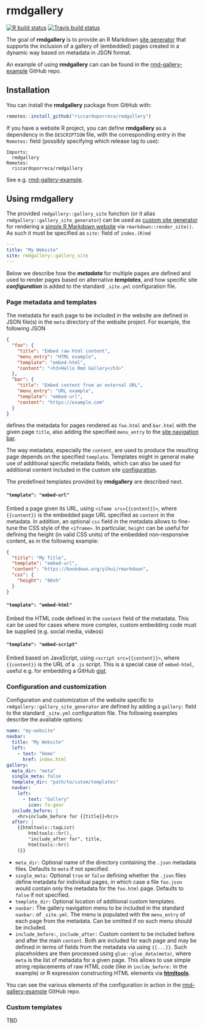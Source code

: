 
# rmdgallery

<!-- badges: start -->
[![R build status](https://github.com/riccardoporreca/rmdgallery/workflows/R-CMD-check/badge.svg)](https://github.com/riccardoporreca/rmdgallery/actions)
[![Travis build status](https://travis-ci.com/riccardoporreca/rmdgallery.svg?branch=master)](https://travis-ci.com/riccardoporreca/rmdgallery)
<!-- badges: end -->

The goal of **rmdgallery** is to provide an R Markdown [site generator](https://bookdown.org/yihui/rmarkdown/rmarkdown-site.html#custom-site-generators) that supports the inclusion of a gallery of (embedded) pages created in a dynamic way based on metadata in JSON format.

An example of using **rmdgallery** can can be found in the [rmd-gallery-example](https://github.com/riccardoporreca/rmd-gallery-example#readme) GitHub repo.


## Installation

You can install the **rmdgallery** package from GitHub with:

``` r
remotes::install_github("riccardoporreca/rmdgallery")
```

If you have a website R project, you can define **rmdgallery** as a dependency in the `DESCRIPTION` file, with the corresponding entry in the `Remotes:` field (possibly specifying which release tag to use):
```
Imports:
  rmdgallery
Remotes:
  riccardoporreca/rmdgallery
```
See e.g. [rmd-gallery-example](https://github.com/riccardoporreca/rmd-gallery-example/blob/master/DESCRIPTION).

## Using rmdgallery

The provided `rmdgallery::gallery_site` function (or it alias `rmdgallery::gallery_site_generator`) can be used as [custom site generator](https://bookdown.org/yihui/rmarkdown/rmarkdown-site.html#custom-site-generators) for rendering a [simple R Markdown website](https://bookdown.org/yihui/rmarkdown/rmarkdown-site.html) via `rmarkdown::render_site()`. As such it must be specified as `site:` field of `index.(R)md`

```yaml
---
title: "My Website"
site: rmdgallery::gallery_site
---
```

Below we describe how the **_metadata_** for multiple pages are defined and used to render pages based on alternative **_templates_**, and how specific site **_configuration_** is added to the standard `_site.yml` configuration file.


### Page metadata and templates

The metadata for each page to be included in the website are defined in JSON file(s) in the `meta` directory of the website project. For example, the following JSON
```json
{
  "foo": {
    "title": "Embed raw html content",
    "menu_entry": "HTML example",
    "template": "embed-html",
    "content": "<h3>Hello Rmd Gallery</h3>"
  },
  "bar": {
    "title": "Embed content from an external URL",
    "menu_entry": "URL example",
    "template": "embed-url",
    "content": "https://example.com"
  }
}
```
defines the metadata for pages rendered as `foo.html` and `bar.html` with the given page `title`, also adding the specified `menu_entry` to the [site navigation bar](https://bookdown.org/yihui/rmarkdown/rmarkdown-site.html#site-navigation).

The way metadata, especially the `content`, are used to produce the resulting page depends on the specified `template`. Templates might in general make use of additional specific metadata fields, which can also be used for additional content included in the custom site [configuration](#configuration-and-customization).

The predefined templates provided by **rmdgallery** are described next.

#### `"template": "embed-url"`

Embed a page given its URL, using `<ifame src={{content}}>`, where `{{content}}` is the embedded page URL specified as `content` in the metadata. In addition, an optional `css` field in the metadata allows to fine-tune the CSS style of the `<iframe>`. In particular, `height` can be useful for defining the height (in valid CSS units) of the embedded non-responsive content, as in the following example:
``` json
{
  "title": "My Title",
  "template": "embed-url",
  "content": "https://bookdown.org/yihui/rmarkdown",
  "css": {
    "height": "80vh"
  }
}
```

#### `"template": "embed-html"`

Embed the HTML code defined in the `content` field of the metadata. This can be used for cases where more complex, custom embedding code must be supplied (e.g. social media, videos)

#### `"template": "embed-script"`

Embed based on JavaScript, using `<script src={{content}}>`, where `{{content}}` is the URL of a `.js` script. This is a special case of `embed-html`, useful e.g. for embedding a GitHub [gist](https://help.github.com/en/github/writing-on-github/editing-and-sharing-content-with-gists).


### Configuration and customization

Configuration and customization of the website specific to `rmdgallery::gallery_site_generator` are defined by adding a `gallery:` field to the standard `_site.yml` configuration file. The following examples describe the available options:

``` yaml
name: "my-website"
navbar:
  title: "My Website"
  left:
    - text: "Home"
      href: index.html
gallery:
  meta_dir: "meta"
  single_meta: false
  template_dir: "path/to/cutom/templates"
  navbar:
    left:
      - text: "Gallery"
        icon: fa-gear
  include_before: |
    <hr>include_before for {{title}}<hr/>
  after: |
    {{htmltools::tagList(
        htmltools::hr(),
        "include_after for", title,
        htmltools::hr()
    )}}
```

- `meta_dir:` Optional name of the directory containing the `.json` metadata files. Defaults to `meta` if not specified.
- `single_meta:` Optional `true` or `false` defining whether the `.json` files define metadata for individual pages, in which case a file `foo.json` would contain only the metadata for the `foo.html` page. Defaults to `false` if not specified.
- `template_dir:` Optional location of additional custom templates.
- `navbar:` The gallery navigation menu to be included in the standard `navbar:` of `_site.yml`. The menu is populated with the `menu_entry` of each page from the metadata. Can be omitted if no such menu should be included.
- `include_before:`, `include_after:` Custom content to be included before and after the main `content`. Both are included for each page and may be defined in terms of fields from the metadata via using `{{...}}`. Such placeholders are then processed using `glue::glue_data(meta)`, where `meta` is the list of metadata for a given page. This allows to use simple string replacements of raw HTML code (like in `inclde_before:` in the example) or R expression constructing HTML elements via [**htmltools**](https://cran.r-project.org/package=htmltools).

You can see the various elements of the configuration in action in the [rmd-gallery-example](https://github.com/riccardoporreca/rmd-gallery-example#readme) GitHub repo.

### Custom templates

TBD
